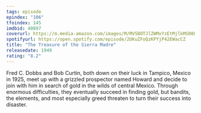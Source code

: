 ```yaml
---
tags: episode
epindex: "106"
tfoindex: 145
imdbid: 40897
coverurl: https://m.media-amazon.com/images/M/MV5BOTJlZWMxYzEtMjlkMS00ODE0LThlM2ItMDI3NGQ2YjhmMzkxXkEyXkFqcGdeQXVyMDI2NDg0NQ@@._V1_SX202_CR0,0,202,300_.jpg
spotifyurl: https://open.spotify.com/episode/2UKuZFoQzKPYjP42EWacCZ
title: "The Treasure of the Sierra Madre"
releasedate: 1949
rating: "8.2"
---
```


Fred C. Dobbs and Bob Curtin, both down on their luck in Tampico, Mexico in 1925, meet up with a grizzled prospector named Howard and decide to join with him in search of gold in the wilds of central Mexico. Through enormous difficulties, they eventually succeed in finding gold, but bandits, the elements, and most especially greed threaten to turn their success into disaster.